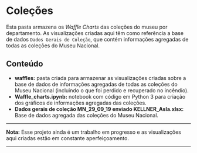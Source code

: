# Coleções 

Esta pasta armazena os *Waffle Charts* das coleções do museu por departamento. As visualizações criadas aqui têm como referência a base de dados `Dados Gerais de Coleção`, que contém informações agregadas de todas as coleções do Museu Nacional. 

## Conteúdo

- **waffles:** pasta criada para armazenar as visualizações criadas sobre a base de dados de informações agregadas de todas as coleções do Museu Nacional (incluindo o que foi perdido e recuperado no incêndio). 
- **Waffle_charts.ipynb:** notebook com código em Python 3 para criação dos gráficos de informações agregadas das coleções. 
- **Dados gerais de coleção MN_29_09_19 enviado KELLNER_Asla.xlsx:** Base de dados agregada das coleções do Museu Nacional. 


-----
**Nota:** Esse projeto ainda é um trabalho em progresso e as visualizações aqui criadas estão em constante aperfeiçoamento. 

-----
